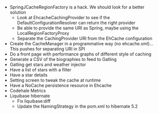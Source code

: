 * SpringJCacheRegionFactory is a hack. We should look for a better solution
  * Look at EhcacheCachingProvider to see if the DefaultConfigurationResolver can return the right provider
  * Be able to provide the same URI as Spring, maybe using the LocalRegionFactoryProxy
  * Separate the CachingProvider URI from the EhCache configuration
* Create the CacheManager in a programmative way (no ehcache.xml)... This pushes for separating URI in SPI
* Do a front page with performance graphs of different style of caching
* Generate a CSV of the biographies to feed to Gatling
* Gatling get stars and weather injector
* Have a list of stars with a filter
* Have a star details
* Setting screen to tweak the cache at runtime
* Have a NoCache persistence resource in Ehcache
* Codehale Metrics
* Liquibase hibernate
  * Fix liquibase:diff
  * Update the NamingStrategy in the pom.xml to hibernate 5.2
